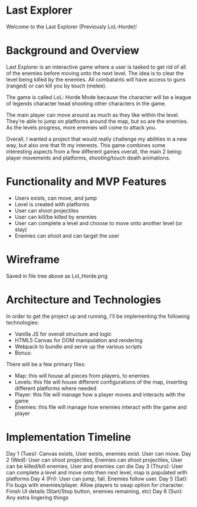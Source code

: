 # Last Explorer

Welcome to the Last Explorer (Previously LoL-Horde)!

# Background and Overview
Last Explorer is an interactive game where a user is tasked to get rid of all of the enemies before moving onto the next level. The idea is to clear the level being killed by the enemies. All combatants will have access to guns (ranged) or can kill you by touch (melee).

The game is called LoL: Horde Mode because the character will be a league of legends character head shooting other characters in the game.

The main player can move around as much as they like within the level. They're able to jump on platforms around the map, but so are the enemies. As the levels progress, more enemies will come to attack you.

Overall, I wanted a project that would really challenge my abilities in a new way, but also one that fit my interests. This game combines some interesting aspects from a few different games overall, the main 2 being: player movements and platforms, shooting/touch death animations.

# Functionality and MVP Features
- Users exists, can move, and jump
- Level is created with platforms
- User can shoot projectiles
- User can kill/be killed by enemies
- User can complete a level and choose to move onto another level (or stay)
- Enemies can shoot and can target the user

# Wireframe
Saved in file tree above as Lol_Horde.png

# Architecture and Technologies

In order to get the project up and running, I'll be implementing the following technologies:
- Vanilla JS for overall structure and logic
- HTML5 Canvas for DOM manipulation and rendering
- Webpack to bundle and serve up the various scripts
- Bonus:

There will be a few primary files:
- Map: this will house all pieces from players, to enemies
- Levels: this file will house different configurations of the map, inserting different platforms where needed
- Player: this file will manage how a player moves and interacts with the game
- Enemies: this file will manage how enemies interact with the game and player

# Implementation Timeline
Day 1 (Tues): Canvas exists, User exists, enemies exist. User can move.
Day 2 (Wed): User can shoot projectiles, Enemies can shoot projectiles, User can be killed/kill enemies, User and enemies can die
Day 3 (Thurs): User can complete a level and move onto then next level, map is populated with platforms
Day 4 (Fri): User can jump, fall. Enemies follow user.
Day 5 (Sat): Fix bugs with enemies/player. Allow players to swap option for character. Finish UI details (Start/Stop button, enemies remaining, etc)
Day 6 (Sun): Any extra lingering things

